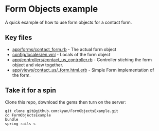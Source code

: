 # Form Objects example

A quick example of how to use form objects for a contact form.

## Key files

* [app/forms/contact_form.rb](https://github.com/kyan/FormObjectsExample/blob/master/app/forms/contact_form.rb) - The actual form object
* [config/locales/en.yml](https://github.com/kyan/FormObjectsExample/blob/master/config/locales/en.yml) - Locals of the form object
* [app/controllers/contact_us_controller.rb](https://github.com/kyan/FormObjectsExample/blob/master/app/controllers/contact_us_controller.rb) - Controller stiching the form object and view together.
* [app/views/contact_us/_form.html.erb](https://github.com/kyan/FormObjectsExample/blob/master/app/views/contact_us/_form.html.erb) - Simple Form implementation of the form.

## Take it for a spin

Clone this repo, download the gems then turn on the server:

    git clone git@github.com:kyan/FormObjectsExample.git
    cd FormObjectsExample
    bundle
    spring rails s
